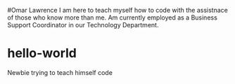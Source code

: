 #Omar Lawrence
I am here to teach myself how to code with the assistnace of those who know more than me. Am currently employed as a Business Support Coordinator in our Technology Department.
# hello-world
Newbie trying to teach himself code
